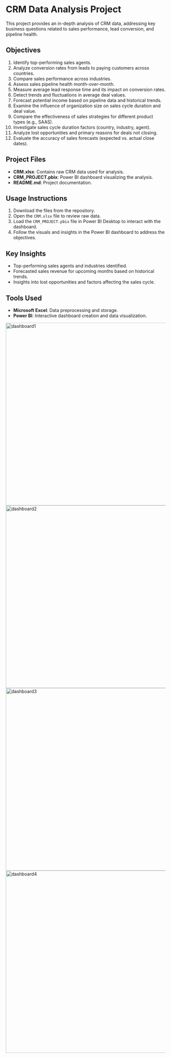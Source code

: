 # CRM Data Analysis Project

This project provides an in-depth analysis of CRM data, addressing key business questions related to sales performance, lead conversion, and pipeline health.

## Objectives

1. Identify top-performing sales agents.
2. Analyze conversion rates from leads to paying customers across countries.
3. Compare sales performance across industries.
4. Assess sales pipeline health month-over-month.
5. Measure average lead response time and its impact on conversion rates.
6. Detect trends and fluctuations in average deal values.
7. Forecast potential income based on pipeline data and historical trends.
8. Examine the influence of organization size on sales cycle duration and deal value.
9. Compare the effectiveness of sales strategies for different product types (e.g., SAAS).
10. Investigate sales cycle duration factors (country, industry, agent).
11. Analyze lost opportunities and primary reasons for deals not closing.
12. Evaluate the accuracy of sales forecasts (expected vs. actual close dates).

## Project Files

- **CRM.xlsx**: Contains raw CRM data used for analysis.
- **CRM_PROJECT.pbix**: Power BI dashboard visualizing the analysis.
- **README.md**: Project documentation.

## Usage Instructions

1. Download the files from the repository.
2. Open the `CRM.xlsx` file to review raw data.
3. Load the `CRM_PROJECT.pbix` file in Power BI Desktop to interact with the dashboard.
4. Follow the visuals and insights in the Power BI dashboard to address the objectives.

## Key Insights

- Top-performing sales agents and industries identified.
- Forecasted sales revenue for upcoming months based on historical trends.
- Insights into lost opportunities and factors affecting the sales cycle.

## Tools Used

- **Microsoft Excel**: Data preprocessing and storage.
- **Power BI**: Interactive dashboard creation and data visualization.

<img width="575" alt="dashboard1" src="https://github.com/user-attachments/assets/06a224bb-3e69-47ee-b909-9151cf851f87" />

<img width="575" alt="dashboard2" src="https://github.com/user-attachments/assets/dc5abcbb-0cc9-4456-8024-d6bca664db99" />

<img width="575" alt="dashboard3" src="https://github.com/user-attachments/assets/fb0eef4f-5bb5-4835-9f74-e5a27d3766e9" />

<img width="574" alt="dashboard4" src="https://github.com/user-attachments/assets/d12f6b9d-8b96-4c18-9d2e-9ab1c030e633" />





